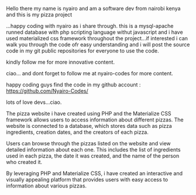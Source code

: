 Hello there my name is nyairo and am a software dev from nairobi kenya and this is my pizza project




...happy coding with nyairo as i share through.
this is a mysql-apache runned database with php scripting language withut javascript and i have used materialized css framework throughout the project...if interested i  can walk you through the code ofr easy understanding and i will post the source code in my git public repositories for everyone to use the code.


kindly follow me for more innovative content.

ciao...
and dont forget to follow me at nyairo-codes for more content.


happy coding guys find the code in my github account : https://github.com/Nyairo-Codes/


lots of love devs...ciao.

The pizza website i have created using PHP and the Materialize CSS framework allows users to access information about different pizzas. The website is connected to a database, which stores data such as pizza ingredients, creation dates, and the creators of each pizza.

Users can browse through the pizzas listed on the website and view detailed information about each one. This includes the list of ingredients used in each pizza, the date it was created, and the name of the person who created it.

By leveraging PHP and Materialize CSS, i  have created an interactive and visually appealing platform that provides users with easy access to information about various pizzas.